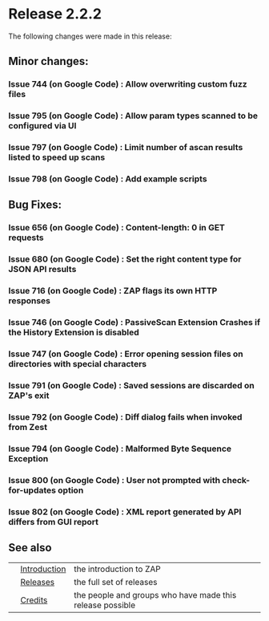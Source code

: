 # Release 2.2.2

The following changes were made in this release:
## Minor changes:
### Issue 744 (on Google Code) : Allow overwriting custom fuzz files
### Issue 795 (on Google Code) : Allow param types scanned to be configured via UI
### Issue 797 (on Google Code) : Limit number of ascan results listed to speed up scans
### Issue 798 (on Google Code) : Add example scripts
## Bug Fixes:
### Issue 656 (on Google Code) : Content-length: 0 in GET requests
### Issue 680 (on Google Code) : Set the right content type for JSON API results
### Issue 716 (on Google Code) : ZAP flags its own HTTP responses
### Issue 746 (on Google Code) : PassiveScan Extension Crashes if the History Extension is disabled
### Issue 747 (on Google Code) : Error opening session files on directories with special characters
### Issue 791 (on Google Code) : Saved sessions are discarded on ZAP's exit
### Issue 792 (on Google Code) : Diff dialog fails when invoked from Zest
### Issue 794 (on Google Code) : Malformed Byte Sequence Exception
### Issue 800 (on Google Code) : User not prompted with check-for-updates option
### Issue 802 (on Google Code) : XML report generated by API differs from GUI report
## See also
<table>
<tr><td></td><td><a href='HelpIntro'>Introduction</a></td><td>the introduction to ZAP</td></tr>
<tr><td></td><td><a href='HelpReleasesReleases'>Releases</a></td><td>the full set of releases</td></tr>
<tr><td></td><td><a href='HelpCredits'>Credits</a></td><td>the people and groups who have made this release possible</td></tr>
</table>
